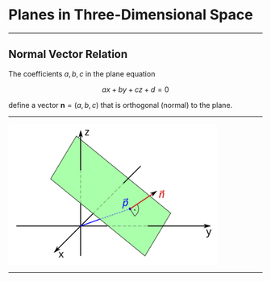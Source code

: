 <!-- File: linear_algebra/planes.md -->

# Planes in Three-Dimensional Space

---

## Normal Vector Relation

The coefficients $a, b, c$ in the plane equation

$$
ax + by + cz + d = 0
$$

define a vector $\mathbf{n} = (a, b, c)$ that is orthogonal (normal) to the plane.

---

<div style="background-color: white; padding: 0.5em; display: inline-block; border-radius: 4px;">
  <img src="../assets/plane_equation.svg" alt="Plane Equation" width="400">
</div>

---
